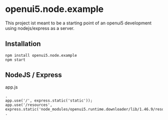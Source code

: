 # openui5.node.example
This project ist meant to be a starting point of an openui5 development using nodejs/express as a server.

## Installation
```
npm install openui5.node.example
npm start
```

## NodeJS / Express

app.js

```
.
app.use('/', express.static('static'));
app.use('/resources', express.static('node_modules/openui5.runtime.downloader/lib/1.46.9/resources'));
.
```



